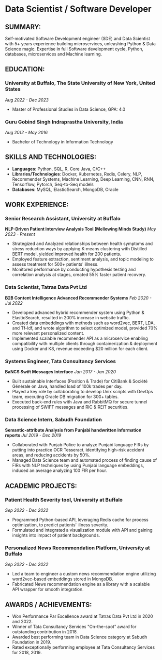 # Data Scientist / Software Developer

## SUMMARY:
Self-motivated Software Development engineer (SDE) and Data Scientist with 5+ years experience building microservices, unleashing
Python & Data Science magic. Expertise in full Software development cycle, Python, databases, microservices and Machine learning.

## EDUCATION:
### University at Buffalo, The State University of New York, United States
_Aug 2022 - Dec 2023_
- Master of Professional Studies in Data Science, GPA: 4.0

### Guru Gobind Singh Indraprastha University, India
_Aug 2012 - May 2016_
- Bachelor of Technology in Information Technology

## SKILLS AND TECHNOLOGIES:
- **Languages**: Python, SQL, R, Core Java, C/C++
- **Libraries/Technologies**: Docker, Kubernetes, Redis, Celery, NLP, Recommender Systems, Machine Learning, Deep Learning, CNN, RNN, Tensorflow, Pytorch, Seq-to-Seq models
- **Databases**: MySQL, ElasticSearch, MongoDB, Oracle

## WORK EXPERIENCE:

### Senior Research Assistant, University at Buffalo 
**NLP-Driven Patient Interview Analysis Tool (Mellowing Minds Study)**
_May 2023 - Present_  
- Strategized and Analyzed relationships between health symptoms and stress reduction ways by applying K-means clustering with Distilled BERT model, yielded improved health for 200 patients.
- Employed feature extraction, sentiment analysis, and topic modeling to assess treatment for 500+ patients' illness.
- Monitored performance by conducting hypothesis testing and correlation analysis at stages, created 55% faster patient recovery.

### Data Scientist, Tatras Data Pvt Ltd
**B2B Content Intelligence Advanced Recommender Systems**
_Feb 2020 - Jul 2022_  
- Developed advanced hybrid recommender system using Python & ElasticSearch, resulted in 200% increase in website traffic.
- Created data embeddings with methods such as word2vec, BERT, LDA, and Tf-Idf, and wrote algorithm to select optimized model, provided 70% more relevant personalized content.
- Implemented scalable recommender API as a microservice enabling compatibility with multiple clients through containerization & deployment using Docker and K8, revenue exceeding $20 million for each client.

### Systems Engineer, Tata Consultancy Services
**BaNCS Swift Messages Interface**
_Jan 2017 - Jan 2020_  
- Built sustainable Interfaces (Position & Trade) for CitiBank & Société Générale on Java, handled load of 100k trades per day.
- Played a key role by collaborating to develop Unix scripts with DevOps team, executing Oracle DB migration for 300+ tables.
- Executed back-end rules with Java and RabbitMQ for secure tunnel processing of SWIFT messages and RIC & REIT securities.

### Data Science Intern, Sabudh Foundation
**Semantic-attribute Analysis from Punjabi handwritten Information reports**
_Jul 2019 - Dec 2019_  
- Collaborated with Punjab Police to analyze Punjabi language FIRs by putting into practice OCR Tesseract, identifying high-risk accident areas, and reducing accidents by 50%.
- Managed Data Science team and automated process of finding cause of FIRs with NLP techniques by using Punjabi language embeddings, induced an average analyzing 100 FIR per hour.

## ACADEMIC PROJECTS:

### Patient Health Severity tool, University at Buffalo
_Sep 2022 - Dec 2022_
- Programmed Python-based API, leveraging Redis cache for process optimization, to predict patients’ illness severity.
- Formulated and integrated a visualization module with API and gaining insights into impact of patient backgrounds.

### Personalized News Recommendation Platform, University at Buffalo
_Sep 2022 - Dec 2022_
- Led a team to engineer a custom news recommendation engine utilizing word2vec-based embeddings stored in MongoDB.
- Fabricated News recommendation engine as a library with a scalable API wrapper for smooth integration.

## AWARDS / ACHIEVEMENTS:
- Won Performance Par Excellence award at Tatras Data Pvt Ltd in 2020 and 2022.
- Winner of Tata Consultancy Services "On-the-spot" award for outstanding contribution in 2018.
- Awarded best performing team in Data Science category at Sabudh Foundation in 2019.
- Rated exceptionally performing employee at Tata Consultancy Services for 2018, 2019.
